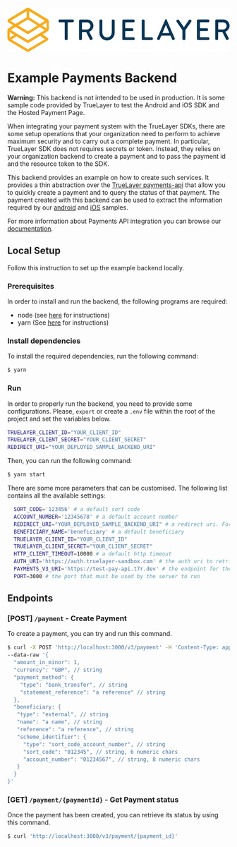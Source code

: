 <p align="center">
<img height="100px" src="./truelayer_logo.svg" />
</p>

# Example Payments Backend

**Warning:** This backend is not intended to be used in production. It is some sample code provided by TrueLayer to test the Android and iOS SDK and the Hosted Payment Page.

When integrating your payment system with the TrueLayer SDKs, there are some setup operations that your organization need to perform to achieve maximum security and to carry out a complete payment.
In particular, TrueLayer SDK does not requires secrets or token. Instead, they relies on your organization backend to create a payment and to pass the payment id and the resource token to the SDK.

This backend provides an example on how to create such services. It provides a thin abstraction over the [TrueLayer payments-api](https://truelayer.com/payments-api) that allow you to quickly create a payment and to query the status of that payment.
The payment created with this backend can be used to extract the information required by our [android](https://github.com/TrueLayer/android-sample/) and [iOS](https://github.com/TrueLayer/truelayer-ios-sdk) samples.

For more information about Payments API integration you can browse our [documentation](https://docs.truelayer.com/#payments-api-v2).

## Local Setup

Follow this instruction to set up the example backend locally.

### Prerequisites
In order to install and run the backend, the following programs are required:

- node (see [here](https://nodejs.org/en/) for instructions)
- yarn (See [here](https://yarnpkg.com/) for instructions)

### Install dependencies

To install the required dependencies, run the following command:

```bash
$ yarn
```

### Run
In order to properly run the backend, you need to provide some configurations. Please, `export` or create a `.env` file within the root of the project and set the variables below.

```bash
TRUELAYER_CLIENT_ID="YOUR_CLIENT_ID" 
TRUELAYER_CLIENT_SECRET="YOUR_CLIENT_SECRET"
REDIRECT_URI="YOUR_DEPLOYED_SAMPLE_BACKEND_URI"
```

Then, you can run the following command:

```bash
$ yarn start
```

There are some more parameters that can be customised. The following list contains all the available settings:

```bash
  SORT_CODE='123456' # a default sort code
  ACCOUNT_NUMBER='12345678' # a default account number
  REDIRECT_URI="YOUR_DEPLOYED_SAMPLE_BACKEND_URI" # a redirect uri. For a mobile app, use the deep link 
  BENEFICIARY_NAME='beneficiary' # a default beneficiary
  TRUELAYER_CLIENT_ID="YOUR_CLIENT_ID" 
  TRUELAYER_CLIENT_SECRET="YOUR_CLIENT_SECRET"
  HTTP_CLIENT_TIMEOUT=10000 # a default http timeout
  AUTH_URI='https://auth.truelayer-sandbox.com' # the auth uri to retrieve the auth token
  PAYMENTS_V3_URI='https://test-pay-api.t7r.dev' # the endpoint for the payments API
  PORT=3000 # the port that must be used by the server to run
```

## Endpoints

### [POST] `/payment` - Create Payment
To create a payment, you can try and run this command.

```bash
$ curl -X POST 'http://localhost:3000/v3/payment' -H 'Content-Type: application/json'  \
--data-raw '{
  "amount_in_minor": 1,
  "currency": "GBP", // string
  "payment_method": {
    "type": "bank_transfer", // string
    "statement_reference": "a reference" // string
  },
  "beneficiary: {
   "type": "external", // string
   "name": "a name", // string
   "reference": "a reference", // string
   "scheme_identifier": {
     "type": "sort_code_account_number", // string
     "sort_code": "012345", // string, 6 numeric chars
     "account_number": "01234567", // string, 8 numeric chars
   }
  }
}'
```

### [GET] `/payment/{paymentId}` - Get Payment status
Once the payment has been created, you can retrieve its status by using this command.

```bash
$ curl 'http://localhost:3000/v3/payment/{payment_id}'
```
